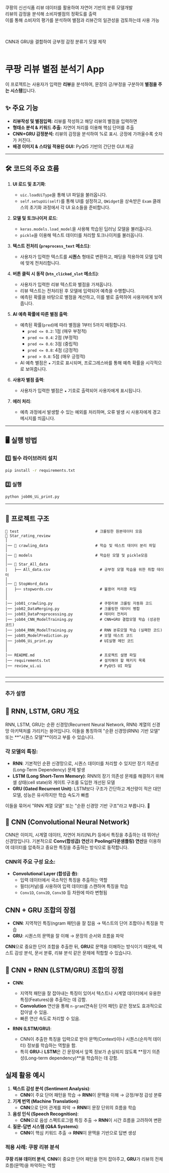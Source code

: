 <br><br>
쿠팡의 신선식품 리뷰 데이터를 활용하여 자연어 기반의 분류 모델개발<br>
리뷰의 감정을 분석해 소비자별점의 정확도를 출력<br>
이를 통해 소비자의 평가를 분석하여  별점과 리뷰간의 일관성을 검토하는데 사용 가능<br><br><br>

CNN과 GRU을 결합하여 긍부정 감정 분류기 모델 제작
<br><br>

# 쿠팡 리뷰 별점 분석기 App

이 프로젝트는 사용자가 입력한 **리뷰**을 분석하여, 문장의 긍/부정을 구분하여 **별점을 주는 시스템**입니다.

## ✨ 주요 기능
- **리뷰작성 및 별점입력:** 리뷰를 작성하고 해당 리뷰의 별점을 입력하면
- **형태소 분석 & 키워드 추출:** 자연어 처리를 이용해 핵심 단어를 추출
- **CNN+GRU 감정분석:** 리뷰의 감정을 분석하여 %로 표시. 긍정에 가까울수록 숫자가 커진다.
- **배경 이미지 & 스타일 적용된 GUI:** PyQt5 기반의 간단한 GUI 제공

---

## 🛠 코드의 주요 흐름

1. **UI 로드 및 초기화**:
   - `uic.loadUiType`을 통해 UI 파일을 불러옵니다.
   - `self.setupUi(self)`를 통해 UI를 설정하고, `QWidget`을 상속받은 `Exam` 클래스의 초기화 과정에서 각 UI 요소들을 준비합니다.

2. **모델 및 토크나이저 로드**:
   - `keras.models.load_model`을 사용해 학습된 딥러닝 모델을 불러옵니다.
   - `pickle`을 이용해 텍스트 데이터를 처리할 토크나이저를 불러옵니다.

3. **텍스트 전처리 (`preprocess_text` 메소드)**:
   - 사용자가 입력한 텍스트를 **시퀀스** 형태로 변환하고, 패딩을 적용하여 모델 입력에 맞게 전처리합니다.

4. **버튼 클릭 시 동작 (`btn_clicked_slot` 메소드)**:
   - 사용자가 입력한 리뷰 텍스트와 별점을 가져옵니다.
   - 리뷰 텍스트는 전처리된 후 모델에 입력되어 예측을 수행합니다.
   - 예측된 확률을 바탕으로 별점을 계산하고, 이를 별로 출력하여 사용자에게 보여줍니다.

5. **AI 예측 확률에 따른 별점 출력**:
   - 예측된 확률(`pred`)에 따라 별점을 1부터 5까지 매핑합니다.
     - `pred <= 0.2`: 1점 (매우 부정적)
     - `pred <= 0.4`: 2점 (부정적)
     - `pred <= 0.6`: 3점 (중립적)
     - `pred <= 0.8`: 4점 (긍정적)
     - `pred > 0.8`: 5점 (매우 긍정적)
   - AI 예측 별점은 `★` 기호로 표시되며, 프로그레스바를 통해 예측 확률을 시각적으로 보여줍니다.

6. **사용자 별점 출력**:
   - 사용자가 입력한 별점은 `★` 기호로 출력되어 사용자에게 표시됩니다.

7. **에러 처리**:
   - 예측 과정에서 발생할 수 있는 예외를 처리하며, 오류 발생 시 사용자에게 경고 메시지를 띄웁니다.


---

## 🖥 실행 방법
### 1️⃣ 필수 라이브러리 설치
```bash
pip install -r requirements.txt
```

### 2️⃣ 실행
```bash
python job06_Ui_print.py
```

---

## 📂 프로젝트 구조
```
📂 test                                  # 크롤링한 원본데이터 모음
📂 Star_rating_review
│
│── 📂 crawling_data                     # 학습 및 테스트 데이터 분리 파일
│
│── 📂 models                            # 학습된 모델 및 pickle모음
│
│── 📂 Star_All_data
│   ├── All_data.csv                      # 긍부정 모델 학습을 위한 취합 데이터
│
│── 📂 StopWord_data
│   ├── stopwords.csv                     # 불용어 처리용 파일
│
│
│── job01_crawling.py                     # 쿠팡리뷰 크롤링 자동화 코드
│── job02_DataMerging.py                  # 크롤링한 데이터 병합
│── job03_DataPreprocessing.py            # 데이터 전처리
│── job04_CNN_ModelTraining.py            # CNN+GRU 결합모델 학습 (성공한 코드)
│── job04_RNN_ModelTraining.py            # RNN 분류모델 학습 (실패한 코드)
│── job05_ModelPrediction.py              # 모델 테스트 코드
│── job06_Ui_print.py                     # UI실행 메인 코드
│
│
│── README.md                             # 프로젝트 설명 파일
│── requirements.txt                      # 설치해야 할 패키지 목록
│── review_ui.ui                          # PyQt5 UI 파일


```

---


---

### 추가 설명

## 🔹 RNN, LSTM, GRU 개요

RNN, LSTM, GRU는 순환 신경망(Recurrent Neural Network, RNN) 계열의 신경망 아키텍처를 가리키는 용어입니다. 이들을 통칭하여 "순환 신경망(RNN) 기반 모델" 또는 **"시퀀스 모델"**이라고 부를 수 있습니다.

### 각 모델의 특징:
- **RNN**: 기본적인 순환 신경망으로, 시퀀스 데이터를 처리할 수 있지만 장기 의존성(Long-Term Dependency) 문제 발생
- **LSTM (Long Short-Term Memory)**: RNN의 장기 의존성 문제를 해결하기 위해 셀 상태(cell state)와 게이트 구조를 도입한 개선된 모델
- **GRU (Gated Recurrent Unit)**: LSTM보다 구조가 간단하고 계산량이 적은 대안 모델, 성능은 유사하지만 학습 속도가 빠름

이들을 묶어서 "RNN 계열 모델" 또는 "순환 신경망 기반 구조"라고 부릅니다. 🚀

## 🔹 CNN (Convolutional Neural Network)

CNN은 이미지, 시계열 데이터, 자연어 처리(NLP) 등에서 특징을 추출하는 데 뛰어난 신경망입니다. 기본적으로 **Conv(합성곱) 연산**과 **Pooling(다운샘플링) 연산**을 이용하여 데이터를 압축하고 중요한 특징을 추출하는 방식으로 동작합니다.

### CNN의 주요 구성 요소:
- **Convolutional Layer (합성곱 층)**:
  - 입력 데이터에서 국소적인 특징을 추출하는 역할
  - 필터(커널)를 사용하여 입력 데이터를 스캔하며 특징을 학습
  - `Conv1D`, `Conv2D`, `Conv3D` 등 차원에 따라 변형됨

## CNN + GRU 조합의 장점
- **CNN**: 지역적인 특징(ngram 패턴)을 잘 잡음 → 텍스트의 단어 조합이나 특징을 학습
- **GRU**: 시퀀스의 문맥을 잘 이해 → 문장의 순서와 흐름을 파악

**CNN**으로 중요한 단어 조합을 추출한 뒤, **GRU**로 문맥을 이해하는 방식이기 때문에, 텍스트 감성 분석, 문서 분류, 리뷰 분석 같은 문제에 적합할 수 있습니다.

## 🔹 CNN + RNN (LSTM/GRU) 조합의 장점
- **CNN**:
  - 지역적 패턴을 잘 잡아내는 특징이 있어서 텍스트나 시계열 데이터에서 유용한 특징(Features)을 추출하는 데 강함.
  - **Convolution** 연산을 통해 `n-gram`(연속된 단어 패턴) 같은 정보도 효과적으로 잡아낼 수 있음.
  - 빠른 연산 속도로 처리할 수 있음.
  
- **RNN (LSTM/GRU)**:
  - CNN이 추출한 특징을 입력으로 받아 문맥(Context)이나 시퀀스(순차적 데이터) 정보를 학습하는 역할을 함.
  - 특히 **GRU**나 **LSTM**은 긴 문장에서 앞쪽 정보가 손실되지 않도록 **장기 의존성(Long-term dependency)**을 학습하는 데 강함.

## 실제 활용 예시
1. **텍스트 감성 분석 (Sentiment Analysis)**:
   - **CNN**이 주요 단어 패턴을 학습 → **RNN**이 문맥을 이해 → 긍정/부정 감성 분류
2. **기계 번역 (Machine Translation)**:
   - **CNN**으로 단어 관계를 파악 → **RNN**이 문장 단위의 흐름을 학습
3. **음성 인식 (Speech Recognition)**:
   - **CNN**으로 음성 스펙트로그램 특징 추출 → **RNN**이 시간 흐름을 고려하여 변환
4. **질문-답변 시스템 (Q&A Systems)**:
   - **CNN**이 핵심 키워드 추출 → **RNN**이 문맥을 기반으로 답변 생성

### 적용 사례: 쿠팡 리뷰 분석
**쿠팡 리뷰 데이터 분석**, **CNN**이 중요한 단어 패턴을 먼저 잡아주고, **GRU**가 리뷰의 전체 흐름(문맥)을 파악하는 역할
